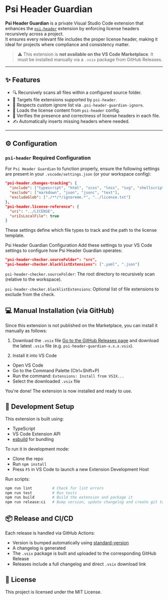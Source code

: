 # Psi Header Guardian

**Psi Header Guardian** is a private Visual Studio Code extension that enhances the [`psi-header`](https://marketplace.visualstudio.com/items?itemName=SidneySchenkel.psi-header) extension by enforcing license headers recursively across a project.  
It ensures every relevant file includes the proper license header, making it ideal for projects where compliance and consistency matter.

> ⚠️ This extension is **not available on the VS Code Marketplace**. It must be installed manually via a `.vsix` package from GitHub Releases.

---

## ✨ Features

- 🔍 Recursively scans all files within a configured source folder.
- 🎯 Targets file extensions supported by `psi-header`.
- 🚫 Respects custom ignore list via `.psi-header-guardian-ignore`.
- 📜 Loads the license content from `psi-header` config.
- 🧠 Verifies the presence and correctness of license headers in each file.
- ✍️ Automatically inserts missing headers where needed.

---

## ⚙️ Configuration

### `psi-header` Required Configuration

For `Psi Header Guardian` to function properly, ensure the following settings are present in your `.vscode/settings.json` (or your workspace config):

```json
"psi-header.changes-tracking": {
  "include": ["typescript", "html", "scss", "less", "svg", "shellscript"],
  "exclude": ["markdown", "json", "jsonc", "text"],
  "excludeGlob": ["./**/*/ignoreme.*", "../license.txt"]
},
"psi-header.license-reference": {
  "uri": "../LICENSE",
  "uriIsLocalFile": true
}
```
These settings define which file types to track and the path to the license template.

Psi Header Guardian Configuration
Add these settings to your VS Code settings to configure how Psi Header Guardian operates:

```json
"psi-header-checker.sourceFolder": "src",
"psi-header-checker.blacklistExtensions": [".yaml", ".json"]
```
`psi-header-checker.sourceFolder`: The root directory to recursively scan (relative to the workspace).

`psi-header-checker.blacklistExtensions`: Optional list of file extensions to exclude from the check.

## 💻 Manual Installation (via GitHub)
Since this extension is not published on the Marketplace, you can install it manually as follows:

1. Download the `.vsix` file
[Go to the GitHub Releases page](https://github.com/orav-jozsef/psi-header-checker/releases)
and download the latest `.vsix` file (e.g. ``psi-header-guardian-x.x.x.vsix``).

2. Install it into VS Code
- Open VS Code
- Go to the Command Palette (Ctrl+Shift+P)
- Run the command:
  `Extensions: Install from VSIX...`
- Select the downloaded `.vsix` file

You're done! The extension is now installed and ready to use.

## 🧪 Development Setup
This extension is built using:
- TypeScript
- VS Code Extension API
- [esbuild](https://esbuild.github.io/) for bundling

To run it in development mode:
- Clone the repo
- Run `npm install`
- Press `F5` in VS Code to launch a new Extension Development Host

Run scripts:
```bash
npm run lint         # Check for lint errors
npm run test         # Run tests
npm run build        # Build the extension and package it
npm run release:ci   # Bump version, update changelog and create git tag
```

## 📦 Release and CI/CD
Each release is handled via GitHub Actions:
- Version is bumped automatically using [standard-version](https://github.com/conventional-changelog/standard-version)
- A changelog is generated
- The `.vsix` package is built and uploaded to the corresponding GitHub Release
- Releases include a full changelog and direct `.vsix` download link

## 📄 License
This project is licensed under the MIT License.